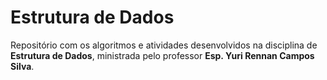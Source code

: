 # Estrutura de Dados

Repositório com os algoritmos e atividades desenvolvidos na disciplina de **Estrutura de Dados**, ministrada pelo professor **Esp. Yuri Rennan Campos Silva**.